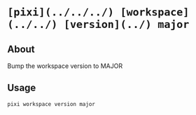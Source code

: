 # `[pixi](../../../) [workspace](../../) [version](../) major`

## About

Bump the workspace version to MAJOR

## Usage

```text
pixi workspace version major

```
